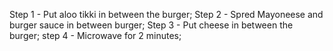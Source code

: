 Step 1 - Put aloo tikki in between the burger;
Step 2 - Spred Mayoneese and burger sauce in between burger;
Step 3 - Put cheese in between the burger;
step 4 - Microwave for 2 minutes;